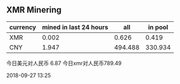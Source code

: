 ## XMR Minering

|currency|mined in last 24 hours|all|in pool|
|---|---|---|---|
|XMR|0.002|0.626|0.419|
|CNY|1.947|494.488|330.934|

今日美元对人民币 6.87	今日xmr对人民币789.49


2018-09-27 13:25